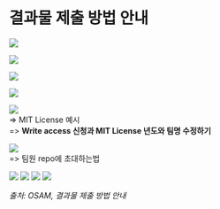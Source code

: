 # 결과물 제출 방법 안내

![](https://lh6.googleusercontent.com/UBpLsmdSWb135LUEpk3GeYfboDoiHnsovkiyOEC3LtA2MUDzQJjQcsD0z7pklHv48mmQhZEapgQJCfscZSUZUpaNUSKMAOdY--qkuJr4Q4ZbUFCNqjuq9SuKi8tZOmMg6wAIfFOw=s0)

![](https://lh3.googleusercontent.com/n3qZUd5OFAfaLMgoW6EB7OQUdCvJoDPPTu1Rwm5npARl4LFfb-z6vATtgM1w8dXrF0nwwtel52gdY9eOk8luJkU5ORYVQJGtFSyVnrE8BjcMGoP1dQV-LNqof37_d5IqlH_nvupD=s0)

![](https://lh3.googleusercontent.com/WyjYpGOunft0hmIz_rQW-tWNH8TGyEqnf_5rJTN62GI_diRYPyWEliFHC-Q1GCLzE-OpIyoeYvIZs4Kb6AwHtxqmLi8x-5rW8-05yiVQazd-iy-_3XCsIeqiwNgc72OHYVPiYBaD=s0)

![](https://lh5.googleusercontent.com/CcXVxMayvmWPHI8CWnNn4uOyrDyyne6zGe0d2kViAeaOwQ0P0-AWsDGRsgzNljPNBEynnPfu0Rty4vXADWt4Zn6HRjle6Vszncae7zX5lqmjlAducEX5whdG3p54PRZtsEJH22lr=s0)

![](https://lh3.googleusercontent.com/r8ipFTvSjb8JeJ8UXcKWtx6DdsWfzD0Ddx2TZmChPHj4noRA-F9F9rBJHIrSZoAE2hWk2j5SUzUQQrVpEfIIqONf1SqQEoDoFBdacmSneJZ_noxSXvRC2A_knitcLBv14TDsIBbK=s0)  
=> MIT License 예시  
=> __Write access 신청과 MIT License 년도와 팀명 수정하기__

![](https://lh6.googleusercontent.com/buZq04QwMg-_e_B1IQx0MbxtTNizZ3LmJcG3wd6viwv6OLO7w__hA9qbf8jmlgMGVQLtrL4ExTSklowHK9ajjuSWm0Z_l7mmJVcACiJ4Sav6tB8S7rDXZDtYjbBjWJkNUEHK5wd7=s0)  
=> 팀원 repo에 초대하는법

![](https://lh6.googleusercontent.com/DXeBgndFF8i-piB8ewreRNaM8Ob_Eo599yCytqhpldo3MM5-sa1O7ZYW7M_xG30kkgV8UeccwKJU-mHzlad6-fzSxxtmZ4bpXCCDnibCkXWPrtCZbbMsdzZncDZVDQsjC2k0jG1R=s0)
![](https://lh5.googleusercontent.com/fzKyQdmQ4Qn8rFBNf3LBKOEykIGOxwKAm9y-KzgI8hPk3X0xDTvlMxlEcN632wu42v4-GWAsjfRaqJyPxqIUCxx4GDZm0eJuc8hsSI3Nt-KKke-kQQVYCK4Sn7dWl5mp6zASK3PE=s0)
![](https://lh6.googleusercontent.com/xdT7urPg9tlnjl567qUppqwkUwAhJzOrzoAyWK0wsR1IYKTNCaKVvimmOX43htz-lNUfm_Xp15_ObtdrFXDQa2mypQzr4LCjEU64-q6_ut0I1L_flY7rm0TTk4C1JTmzWOlMioh-=s0)
![](https://lh4.googleusercontent.com/2k5VsCPBagBX_65edMxILKdOsAoY4AMpmx7OP-bmVeDPFvELReQpvLOMu4OKHcIWBkp4DbumHXWTy6TmCS3b-KF5Q_8MwXcmtMqB7boV6rCcPtcjz1p2dHS1qbJW-FrExWAaDYkt=s0)

_출처: OSAM, 결과물 제출 방법 안내_
